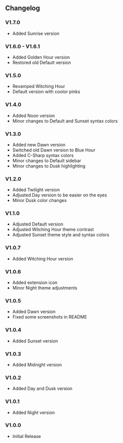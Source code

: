 ## Changelog
### V1.7.0
- Added Sunrise version

### V1.6.0 - V1.6.1
- Added Golden Hour version
- Restored old Default version

### V1.5.0
- Revamped Witching Hour
- Default version with coolor pinks

### V1.4.0
- Added Noon version
- Minor changes to Default and Sunset syntax colors

### V1.3.0
- Added new Dawn version
- Switched old Dawn version to Blue Hour
- Added C-Sharp syntax colors
- Minor changes to Default sidebar
- Minor changes to Dusk highlighting

### V1.2.0
- Added Twilight version
- Adjusted Day version to be easier on the eyes
- Minor Dusk color changes

### V1.1.0
- Adjusted Default version 
- Adjusted Witching Hour theme contrast
- Adjusted Sunset theme style and syntax colors

### V1.0.7
- Added Witching Hour version

### V1.0.6
- Added extension icon
- Minor Night theme adjustments

### V1.0.5
- Added Dawn version
- Fixed some screenshots in README

### V1.0.4
- Added Sunset version

### V1.0.3
- Added Midnight version

### V1.0.2
- Added Day and Dusk version

### V1.0.1
- Added Night version

### V1.0.0
- Initial Release